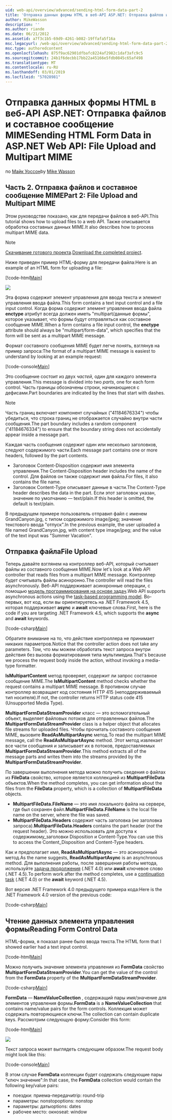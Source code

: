 ```yaml
---
uid: web-api/overview/advanced/sending-html-form-data-part-2
title: 'Отправка данных формы HTML в веб-API ASP.NET: Отправка файлов и составное сообщение MIME | Документация Майкрософт'
author: MikeWasson
description: ''
ms.author: riande
ms.date: 06/21/2012
ms.assetid: a7f3c1b5-69d9-4261-b082-19ffafa5f16a
msc.legacyurl: /web-api/overview/advanced/sending-html-form-data-part-2
msc.type: authoredcontent
ms.openlocfilehash: 875f9ac62901dfbafc8224af2982c1daf3afc9c5
ms.sourcegitcommit: 24b1f6decbb17bb22a45166e5fdb0845c65af498
ms.translationtype: MT
ms.contentlocale: ru-RU
ms.lasthandoff: 03/01/2019
ms.locfileid: "57028981"
---
```

<a name="sending-html-form-data-in-aspnet-web-api-file-upload-and-multipart-mime"></a><span data-ttu-id="6704c-102">Отправка данных формы HTML в веб-API ASP.NET: Отправка файлов и составное сообщение MIME</span><span class="sxs-lookup"><span data-stu-id="6704c-102">Sending HTML Form Data in ASP.NET Web API: File Upload and Multipart MIME</span></span>
====================
<span data-ttu-id="6704c-103">по [Майк Уоссон](https://github.com/MikeWasson)</span><span class="sxs-lookup"><span data-stu-id="6704c-103">by [Mike Wasson](https://github.com/MikeWasson)</span></span>

## <a name="part-2-file-upload-and-multipart-mime"></a><span data-ttu-id="6704c-104">Часть 2. Отправка файлов и составное сообщение MIME</span><span class="sxs-lookup"><span data-stu-id="6704c-104">Part 2: File Upload and Multipart MIME</span></span>

<span data-ttu-id="6704c-105">Этом руководстве показано, как для передачи файлов в веб-API.</span><span class="sxs-lookup"><span data-stu-id="6704c-105">This tutorial shows how to upload files to a web API.</span></span> <span data-ttu-id="6704c-106">Также описывается обработка составных данных MIME.</span><span class="sxs-lookup"><span data-stu-id="6704c-106">It also describes how to process multipart MIME data.</span></span>

> [!NOTE]
> <span data-ttu-id="6704c-107">[Скачивание готового проекта](https://code.msdn.microsoft.com/ASPNET-Web-API-File-Upload-a8c0fb0d).</span><span class="sxs-lookup"><span data-stu-id="6704c-107">[Download the completed project](https://code.msdn.microsoft.com/ASPNET-Web-API-File-Upload-a8c0fb0d).</span></span>


<span data-ttu-id="6704c-108">Ниже приведен пример HTML-форму для передачи файла:</span><span class="sxs-lookup"><span data-stu-id="6704c-108">Here is an example of an HTML form for uploading a file:</span></span>

[!code-html[Main](sending-html-form-data-part-2/samples/sample1.html)]

![](sending-html-form-data-part-2/_static/image1.png)

<span data-ttu-id="6704c-109">Эта форма содержит элемент управления для ввода текста и элемент управления ввода файла.</span><span class="sxs-lookup"><span data-stu-id="6704c-109">This form contains a text input control and a file input control.</span></span> <span data-ttu-id="6704c-110">Когда форма содержит элемент управления ввода файла **enctype** атрибут всегда должен иметь &quot;multipart/данные формы&quot;, которое указывает, что формы будут отправляться как составное сообщение MIME.</span><span class="sxs-lookup"><span data-stu-id="6704c-110">When a form contains a file input control, the **enctype** attribute should always be &quot;multipart/form-data&quot;, which specifies that the form will be sent as a multipart MIME message.</span></span>

<span data-ttu-id="6704c-111">Формат составного сообщения MIME будет легче понять, взглянув на пример запроса:</span><span class="sxs-lookup"><span data-stu-id="6704c-111">The format of a multipart MIME message is easiest to understand by looking at an example request:</span></span>

[!code-console[Main](sending-html-form-data-part-2/samples/sample2.cmd)]

<span data-ttu-id="6704c-112">Это сообщение состоит из двух *частей*, один для каждого элемента управления.</span><span class="sxs-lookup"><span data-stu-id="6704c-112">This message is divided into two *parts*, one for each form control.</span></span> <span data-ttu-id="6704c-113">Часть границы обозначены строки, начинающиеся с дефисами.</span><span class="sxs-lookup"><span data-stu-id="6704c-113">Part boundaries are indicated by the lines that start with dashes.</span></span>

> [!NOTE]
> <span data-ttu-id="6704c-114">Часть границ включает компонент случайных (&quot;41184676334&quot;) чтобы убедиться, что строка границ не отображается случайно внутри части сообщения.</span><span class="sxs-lookup"><span data-stu-id="6704c-114">The part boundary includes a random component (&quot;41184676334&quot;) to ensure that the boundary string does not accidentally appear inside a message part.</span></span>


<span data-ttu-id="6704c-115">Каждая часть сообщения содержит один или несколько заголовков, следуют содержимого части.</span><span class="sxs-lookup"><span data-stu-id="6704c-115">Each message part contains one or more headers, followed by the part contents.</span></span>

- <span data-ttu-id="6704c-116">Заголовок Content-Disposition содержит имя элемента управления.</span><span class="sxs-lookup"><span data-stu-id="6704c-116">The Content-Disposition header includes the name of the control.</span></span> <span data-ttu-id="6704c-117">Для файлов он также содержит имя файла.</span><span class="sxs-lookup"><span data-stu-id="6704c-117">For files, it also contains the file name.</span></span>
- <span data-ttu-id="6704c-118">Заголовок Content-Type описывает данные в части.</span><span class="sxs-lookup"><span data-stu-id="6704c-118">The Content-Type header describes the data in the part.</span></span> <span data-ttu-id="6704c-119">Если этот заголовок указан, значение по умолчанию — text/plain.</span><span class="sxs-lookup"><span data-stu-id="6704c-119">If this header is omitted, the default is text/plain.</span></span>

<span data-ttu-id="6704c-120">В предыдущем примере пользователь отправил файл с именем GrandCanyon.jpg, с типом содержимого image/jpeg; значение текстового ввода &quot;отпуск&quot;.</span><span class="sxs-lookup"><span data-stu-id="6704c-120">In the previous example, the user uploaded a file named GrandCanyon.jpg, with content type image/jpeg; and the value of the text input was &quot;Summer Vacation&quot;.</span></span>

## <a name="file-upload"></a><span data-ttu-id="6704c-121">Отправка файла</span><span class="sxs-lookup"><span data-stu-id="6704c-121">File Upload</span></span>

<span data-ttu-id="6704c-122">Теперь давайте взглянем на контроллер веб-API, который считывает файлы из составного сообщения MIME.</span><span class="sxs-lookup"><span data-stu-id="6704c-122">Now let's look at a Web API controller that reads files from a multipart MIME message.</span></span> <span data-ttu-id="6704c-123">Контроллер будет считывать файлы асинхронно.</span><span class="sxs-lookup"><span data-stu-id="6704c-123">The controller will read the files asynchronously.</span></span> <span data-ttu-id="6704c-124">Веб-API поддерживает асинхронные операции, с помощью [модель программирования на основе задач](https://msdn.microsoft.com/library/dd460693.aspx).</span><span class="sxs-lookup"><span data-stu-id="6704c-124">Web API supports asynchronous actions using the [task-based programming model](https://msdn.microsoft.com/library/dd460693.aspx).</span></span> <span data-ttu-id="6704c-125">Во-первых, вот код, если вы ориентируетесь на .NET Framework 4.5, которая поддерживает **async** и **await** ключевые слова.</span><span class="sxs-lookup"><span data-stu-id="6704c-125">First, here is the code if you are targeting .NET Framework 4.5, which supports the **async** and **await** keywords.</span></span>

[!code-csharp[Main](sending-html-form-data-part-2/samples/sample3.cs)]

<span data-ttu-id="6704c-126">Обратите внимание на то, что действие контроллера не принимает никаких параметров.</span><span class="sxs-lookup"><span data-stu-id="6704c-126">Notice that the controller action does not take any parameters.</span></span> <span data-ttu-id="6704c-127">Том, что мы можем обработать текст запроса внутри действия без вызова форматирования типа мультимедиа.</span><span class="sxs-lookup"><span data-stu-id="6704c-127">That's because we process the request body inside the action, without invoking a media-type formatter.</span></span>

<span data-ttu-id="6704c-128">**IsMultipartContent** метод проверяет, содержит ли запрос составное сообщение MIME.</span><span class="sxs-lookup"><span data-stu-id="6704c-128">The **IsMultipartContent** method checks whether the request contains a multipart MIME message.</span></span> <span data-ttu-id="6704c-129">В противном случае контроллер возвращает код состояния HTTP 415 (неподдерживаемый тип носителя).</span><span class="sxs-lookup"><span data-stu-id="6704c-129">If not, the controller returns HTTP status code 415 (Unsupported Media Type).</span></span>

<span data-ttu-id="6704c-130">**MultipartFormDataStreamProvider** класс — это вспомогательный объект, выделяет файловых потоков для отправленных файлов.</span><span class="sxs-lookup"><span data-stu-id="6704c-130">The **MultipartFormDataStreamProvider** class is a helper object that allocates file streams for uploaded files.</span></span> <span data-ttu-id="6704c-131">Чтобы прочитать составного сообщения MIME, вызовите **ReadAsMultipartAsync** метод.</span><span class="sxs-lookup"><span data-stu-id="6704c-131">To read the multipart MIME message, call the **ReadAsMultipartAsync** method.</span></span> <span data-ttu-id="6704c-132">Этот метод извлекает все части сообщения и записывает их в потоков, предоставляемых **MultipartFormDataStreamProvider**.</span><span class="sxs-lookup"><span data-stu-id="6704c-132">This method extracts all of the message parts and writes them into the streams provided by the **MultipartFormDataStreamProvider**.</span></span>

<span data-ttu-id="6704c-133">По завершении выполнения метода можно получить сведения о файлах из **FileData** свойство, которое является коллекцией из **MultipartFileData** объектов.</span><span class="sxs-lookup"><span data-stu-id="6704c-133">When the method completes, you can get information about the files from the **FileData** property, which is a collection of **MultipartFileData** objects.</span></span>

- <span data-ttu-id="6704c-134">**MultipartFileData.FileName** — это имя локального файла на сервере, где был сохранен файл.</span><span class="sxs-lookup"><span data-stu-id="6704c-134">**MultipartFileData.FileName** is the local file name on the server, where the file was saved.</span></span>
- <span data-ttu-id="6704c-135">**MultipartFileData.Headers** содержит часть заголовка (*не* заголовка запроса).</span><span class="sxs-lookup"><span data-stu-id="6704c-135">**MultipartFileData.Headers** contains the part header (*not* the request header).</span></span> <span data-ttu-id="6704c-136">Это можно использовать для доступа к содержимому\_заголовки Disposition и Content-Type.</span><span class="sxs-lookup"><span data-stu-id="6704c-136">You can use this to access the Content\_Disposition and Content-Type headers.</span></span>

<span data-ttu-id="6704c-137">Как и предполагает имя, **ReadAsMultipartAsync** — это асинхронный метод.</span><span class="sxs-lookup"><span data-stu-id="6704c-137">As the name suggests, **ReadAsMultipartAsync** is an asynchronous method.</span></span> <span data-ttu-id="6704c-138">Для выполнения работы, после завершения работы метода, используйте [задача продолжения](https://msdn.microsoft.com/library/ee372288.aspx) (.NET 4.0) или **await** ключевое слово (.NET 4.5).</span><span class="sxs-lookup"><span data-stu-id="6704c-138">To perform work after the method completes, use a [continuation task](https://msdn.microsoft.com/library/ee372288.aspx) (.NET 4.0) or the **await** keyword (.NET 4.5).</span></span>

<span data-ttu-id="6704c-139">Вот версия .NET Framework 4.0 предыдущего примера кода:</span><span class="sxs-lookup"><span data-stu-id="6704c-139">Here is the .NET Framework 4.0 version of the previous code:</span></span>

[!code-csharp[Main](sending-html-form-data-part-2/samples/sample4.cs)]

## <a name="reading-form-control-data"></a><span data-ttu-id="6704c-140">Чтение данных элемента управления формы</span><span class="sxs-lookup"><span data-stu-id="6704c-140">Reading Form Control Data</span></span>

<span data-ttu-id="6704c-141">HTML-форма, я показал ранее было ввода текста.</span><span class="sxs-lookup"><span data-stu-id="6704c-141">The HTML form that I showed earlier had a text input control.</span></span>

[!code-html[Main](sending-html-form-data-part-2/samples/sample5.html)]

<span data-ttu-id="6704c-142">Можно получить значение элемента управления из **FormData** свойство **MultipartFormDataStreamProvider**.</span><span class="sxs-lookup"><span data-stu-id="6704c-142">You can get the value of the control from the **FormData** property of the **MultipartFormDataStreamProvider**.</span></span>

[!code-csharp[Main](sending-html-form-data-part-2/samples/sample6.cs?highlight=15)]

<span data-ttu-id="6704c-143">**FormData** — **NameValueCollection** , содержащий пары имя/значение для элементов управления формы.</span><span class="sxs-lookup"><span data-stu-id="6704c-143">**FormData** is a **NameValueCollection** that contains name/value pairs for the form controls.</span></span> <span data-ttu-id="6704c-144">Коллекция может содержать повторяющиеся ключи.</span><span class="sxs-lookup"><span data-stu-id="6704c-144">The collection can contain duplicate keys.</span></span> <span data-ttu-id="6704c-145">Рассмотрим следующую форму:</span><span class="sxs-lookup"><span data-stu-id="6704c-145">Consider this form:</span></span>

[!code-html[Main](sending-html-form-data-part-2/samples/sample7.html)]

![](sending-html-form-data-part-2/_static/image2.png)

<span data-ttu-id="6704c-146">Текст запроса может выглядеть следующим образом:</span><span class="sxs-lookup"><span data-stu-id="6704c-146">The request body might look like this:</span></span>

[!code-console[Main](sending-html-form-data-part-2/samples/sample8.cmd)]

<span data-ttu-id="6704c-147">В этом случае **FormData** коллекции будет содержать следующие пары "ключ значение":</span><span class="sxs-lookup"><span data-stu-id="6704c-147">In that case, the **FormData** collection would contain the following key/value pairs:</span></span>

- <span data-ttu-id="6704c-148">поездки: приема-передачи</span><span class="sxs-lookup"><span data-stu-id="6704c-148">trip: round-trip</span></span>
- <span data-ttu-id="6704c-149">параметры: nonstop</span><span class="sxs-lookup"><span data-stu-id="6704c-149">options: nonstop</span></span>
- <span data-ttu-id="6704c-150">параметры: даты</span><span class="sxs-lookup"><span data-stu-id="6704c-150">options: dates</span></span>
- <span data-ttu-id="6704c-151">рабочее место: окно</span><span class="sxs-lookup"><span data-stu-id="6704c-151">seat: window</span></span>
